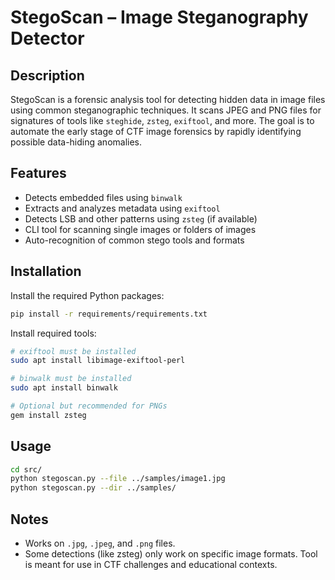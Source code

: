 # StegoScan – Image Steganography Detector

## Description
StegoScan is a forensic analysis tool for detecting hidden data in image files using common steganographic techniques. It scans JPEG and PNG files for signatures of tools like `steghide`, `zsteg`, `exiftool`, and more. The goal is to automate the early stage of CTF image forensics by rapidly identifying possible data-hiding anomalies.

## Features
- Detects embedded files using `binwalk`
- Extracts and analyzes metadata using `exiftool`
- Detects LSB and other patterns using `zsteg` (if available)
- CLI tool for scanning single images or folders of images
- Auto-recognition of common stego tools and formats

## Installation
Install the required Python packages:

```bash
pip install -r requirements/requirements.txt
```
Install required tools:
```bash
# exiftool must be installed
sudo apt install libimage-exiftool-perl

# binwalk must be installed
sudo apt install binwalk

# Optional but recommended for PNGs
gem install zsteg
```

## Usage

```bash
cd src/
python stegoscan.py --file ../samples/image1.jpg
python stegoscan.py --dir ../samples/
```

## Notes

- Works on `.jpg`, `.jpeg`, and `.png` files.
- Some detections (like zsteg) only work on specific image formats.
Tool is meant for use in CTF challenges and educational contexts.
